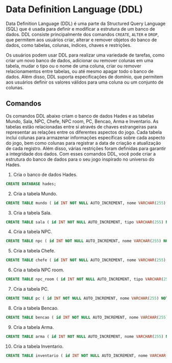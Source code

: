 # Data Definition Language (DDL)

Data Definition Language (DDL) é uma parte da Structured Query Language (SQL) que é usada para definir e modificar a estrutura de um banco de dados. DDL consiste principalmente dos comandos `CREATE`, `ALTER` e `DROP`, que permitem aos usuários criar, alterar e remover objetos do banco de dados, como tabelas, colunas, índices, chaves e restrições.

Os usuários podem usar DDL para realizar uma variedade de tarefas, como criar um novo banco de dados, adicionar ou remover colunas em uma tabela, mudar o tipo ou o nome de uma coluna, criar ou remover relacionamentos entre tabelas, ou até mesmo apagar todo o banco de dados. Além disso, DDL suporta especificações de domínio, que permitem aos usuários definir os valores válidos para uma coluna ou um conjunto de colunas.

## Comandos

Os comandos DDL abaixo criam o banco de dados Hades e as tabelas Mundo, Sala, NPC, Chefe, NPC room, PC, Bencao, Arma e Inventario. As tabelas estão relacionadas entre si através de chaves estrangeiras para representar as relações entre os diferentes aspectos do jogo. Cada tabela inclui colunas para armazenar informações específicas sobre cada aspecto do jogo, bem como colunas para registrar a data de criação e atualização de cada registro. Além disso, várias restrições foram definidas para garantir a integridade dos dados. Com esses comandos DDL, você pode criar a estrutura do banco de dados para o seu jogo inspirado no universo do Hades.

1) Cria o banco de dados Hades. 
```sql
CREATE DATABASE hades;
```

2) Cria a tabela Mundo. 
```sql
CREATE TABLE mundo ( id INT NOT NULL AUTO_INCREMENT, nome VARCHAR(255) NOT NULL, data_criacao DATETIME NOT NULL, data_atualizacao DATETIME NOT NULL, PRIMARY KEY (id) );
```

3) Cria a tabela Sala. 
```sql
CREATE TABLE sala ( id INT NOT NULL AUTO_INCREMENT, tipo VARCHAR(255) NOT NULL, descricao VARCHAR(255) NOT NULL, eh_chefe BOOLEAN NOT NULL, eh_npc BOOLEAN NOT NULL, mundo_id INT NOT NULL, data_criacao DATETIME NOT NULL, data_atualizacao DATETIME NOT NULL, PRIMARY KEY (id), FOREIGN KEY (mundo_id) REFERENCES mundo (id) );
```

4) Cria a tabela NPC. 
```sql
CREATE TABLE npc ( id INT NOT NULL AUTO_INCREMENT, nome VARCHAR(255) NOT NULL, mundo_id INT NOT NULL, funcao VARCHAR(255) NOT NULL, descricao_completa VARCHAR(255), data_criacao DATETIME NOT NULL, data_atualizacao DATETIME NOT NULL, PRIMARY KEY (id), FOREIGN KEY (mundo_id) REFERENCES mundo (id) );
```

5) Cria a tabela Chefe. 
```sql
CREATE TABLE chefe ( id INT NOT NULL AUTO_INCREMENT, nome VARCHAR(255) NOT NULL, mundo_id INT NOT NULL, data_criacao DATETIME NOT NULL, data_atualizacao DATETIME NOT NULL, PRIMARY KEY (id), FOREIGN KEY (mundo_id) REFERENCES mundo (id) );
```

6) Cria a tabela NPC room. 
```sql
CREATE TABLE npc_room ( id INT NOT NULL AUTO_INCREMENT, tipo VARCHAR(255) NOT NULL, descricao VARCHAR(255) NOT NULL, sala_id INT NOT NULL, data_criacao DATETIME NOT NULL, data_atualizacao DATETIME NOT NULL, PRIMARY KEY (id), FOREIGN KEY (sala_id) REFERENCES sala (id) );
```

7) Cria a tabela PC. 
```sql
CREATE TABLE pc ( id INT NOT NULL AUTO_INCREMENT, nome VARCHAR(255) NOT NULL,status BOOLEAN NOT NULL, sala_id INT NOT NULL, data_criacao DATETIME NOT NULL, data_atualizacao DATETIME NOT NULL, PRIMARY KEY (id), FOREIGN KEY (sala_id) REFERENCES sala (id) );
```

8) Cria a tabela Bencao. 
```sql
CREATE TABLE bencao ( id INT NOT NULL AUTO_INCREMENT, nome VARCHAR(255) NOT NULL UNIQUE, raridade VARCHAR(255) NOT NULL CHECK (raridade IN (‘Comum’, ‘Raro’, ‘Épico’, ‘Heroico’, ‘Lendário’, ‘Duo’)), habilidade VARCHAR(255) NOT NULL CHECK (habilidade IN (‘Ataque’, ‘Especial’, ‘Elenco’, ‘Traço’, ‘Chamada’)), nivel INT NOT NULL CHECK (nivel >0 AND nivel <=5), data_criacao DATETIME NOT NULL, data_atualizacao DATETIME NOT NULL, PRIMARY KEY (id) );
```

9) Cria a tabela Arma. 
```sql
CREATE TABLE arma ( id INT NOT NULL AUTO_INCREMENT, nome VARCHAR(255) NOT NULL UNIQUE, tipo VARCHAR(255) NOT NULL CHECK (tipo IN (‘Espada’, ‘Lança’, ‘Escudo’, ‘Arco’, ‘Punho’, ‘Foice’)), data_criacao DATETIME NOT NULL, data_atualizacao DATETIME NOT NULL, PRIMARY KEY (id) );
```

10) Cria a tabela Inventario. 
```sql
CREATE TABLE inventario ( id INT NOT NULL AUTO_INCREMENT, nome VARCHAR(255) NOT NULL, tipo VARCHAR(255) NOT NULL CHECK (tipo IN (‘Item’, ‘Arma’, ‘Bencao’)), jogador_id INT NOT NULL, data_criacao DATETIME NOT NULL, data_atualizacao DATETIME NOT NULL, PRIMARY KEY (id), FOREIGN KEY (jogador_id) REFERENCES pc (id) );
```